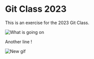 # Git Class 2023

This is an exercise for the 2023 Git Class. 

![What is going on](https://media.tenor.com/5vo_w_jDfwgAAAAM/calculation-math.gif)

Another line ! 

![New gif](https://media1.giphy.com/media/scZPhLqaVOM1qG4lT9/200w.gif?cid=6c09b952nfm3f0udu8qd5t3f4od2mkesdn99j3ld821uvdcz&rid=200w.gif&ct=g)
